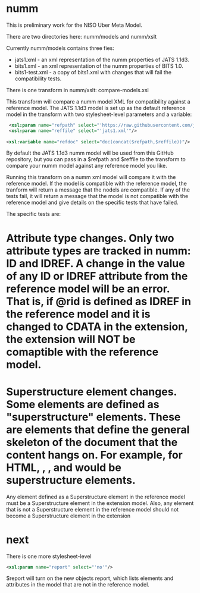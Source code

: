 # numm

This is preliminary work for the NISO Uber Meta Model.

There are two directories here: numm/models and numm/xslt

Currently numm/models contains three fies:
  * jats1.xml - an xml representation of the numm properties of JATS 1.1d3.
  * bits1.xml - an xml representation of the numm properties of BITS 1.0.
  * bits1-test.xml - a copy of bits1.xml with changes that will fail the compatibility tests. 

There is one transform in numm/xslt: compare-models.xsl

This transform will compare a numm model XML for compatibility against a reference model. The JATS 1.1d3 model is set up as the default reference model in the transform with two stylesheet-level parameters and a variable:

```xml
 <xsl:param name="refpath" select="'https://raw.githubusercontent.com/jeffbeckncbi/numm/master/models/'"/>
 <xsl:param name="reffile" select="'jats1.xml'"/>
          
<xsl:variable name="refdoc" select="doc(concat($refpath,$reffile))"/>
```
By default the JATS 1.1d3 numm model will be used from this GitHub repository, but you can pass in a $refpath and $reffile to the transform to compare your numm model against any reference model you like. 

Running this transform on a numm xml model will compare it with the reference model. If the model is compatible with the reference model, the tranform will return a message that the nodels are compatible. If any of the tests fail, it will return a message that the model is not compatible with the reference model and give details on the specific tests that have failed. 

The specific tests are:
# Attribute type changes. Only two attribute types are tracked in numm: ID and IDREF. A change in the value of any ID or IDREF attribute from the reference model will be an error. That is, if @rid is defined as IDREF in the reference model and it is changed to CDATA in the extension, the extension will NOT be comaptible with the reference model.

# Superstructure element changes. Some elements are defined as "superstructure" elements. These are elements that define the general skeleton of the document that the content hangs on. For example, for HTML, <html>, <head>, and <body> would be superstructure elements. 
Any element defined as a Superstructure element in the reference model must be a Superstructure element in the extension model. Also, any element that is not a Superstructure element in the reference model should not become a Superstructure element in the extension

# next





There is one more stylesheet-level 
```xml
<xsl:param name="report" select="'no'"/>
```
$report will turn on the new objects report, which lists elements and attributes in the model that are not in the reference model.

